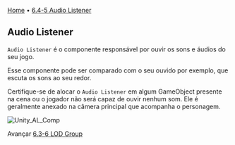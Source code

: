 [Home](../HomePT.md) • [6.4-5 Audio Listener](#)

## Audio Listener

`Audio Listener` é o componente responsável por ouvir os sons e áudios do seu jogo.

Esse componente pode ser comparado com o seu ouvido por exemplo, que escuta os sons ao seu redor.

Certifique-se de alocar o `Audio Listener` em algum GameObject presente na cena ou o jogador não será capaz de ouvir nenhum som. Ele é geralmente anexado na câmera principal que acompanha o personagem.


![Unity_AL_Comp](https://docs.unity3d.com/uploads/Main/audio_listener_inspector.png)


Avançar [6.3-6 LOD Group](./6.3.6.lodgroup.md)